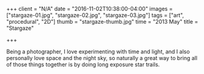 +++
client = "N/A"
date = "2016-11-02T10:38:00-04:00"
images = ["stargaze-01.jpg", "stargaze-02.jpg", "stargaze-03.jpg"]
tags = ["art", "procedural", "2D"]
thumb = "stargaze-thumb.jpg"
time = "2013 May"
title = "Stargaze"

+++

Being a photographer, I love experimenting with time and light, and I also personally love space and the night sky, so naturally a great way to bring all of those things together is by doing long exposure star trails.
